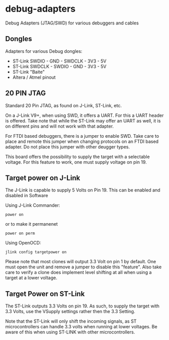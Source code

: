 # debug-adapters
Debug Adapters (JTAG/SWD) for various debuggers and cables

Dongles
-------

Adapters for various Debug dongles:

* ST-Link SWDIO - GND - SWDCLK - 3V3 - 5V
* ST-Link SWDCLK - SWDIO - GND - 3V3 - 5V
* ST-Link "Baite"
* Altera / Atmel pinout


20 PIN JTAG 
-----------

Standard 20 Pin JTAG, as found on J-Link, ST-Link, etc.

On a J-Link V9+, when using SWD, it offers a UART. 
For this a UART header is offered. Take note that 
while the ST-Link may offer an UART as well, it is
on different pins and will not work with that adapter.

For FTDI based debuggers, there is a jumper to enable SWD.
Take care to place and remote this jumper when changing
protocols on an FTDI based adapter. Do not place this
jumper with other deugger types.

This board offers the possibility to supply the target
with a selectable voltage. For this feature to work,
one must supply voltage on pin 19.

Target power on J-Link
---------------------
The J-Link is capable to supply 5 Volts on Pin 19.
This can be enabled and disabled in Software

Using J-Link Commander:
```
power on
```
or to make it permanenet

```
power on perm
```

Using OpenOCD:
```
jlink config targetpower on
```

Please note that most clones will output 3.3 Volt on pin 1 by default. One must open the unit and remove a jumper to disable this "feature". 
Also take care to verify a clone does implement level shifting at all when using a target at a lower voltage.

Target Power on ST-Link
-----------------------

The ST-Link outputs 3.3 Volts on pin 19. As such, to supply the target with 3.3 Volts, use the VSupply settings rather then the 3.3 Setting.

Note that the ST-Link will only shift the incoming signals, as ST microcontrollers can handle 3.3 volts when
running at lower voltages. Be aware of this when using ST-LINK with other microcontrollers.

